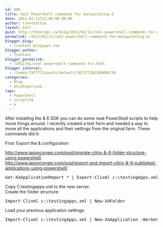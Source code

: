 ```yaml
---
id: 689
title: Cool PowerShell commands for manipulating &
date: 2012-01-11T12:08:00-06:00
author: trententtye
layout: post
guid: http://theorypc.ca/blog/2012/01/11/cool-powershell-commands-for-manipulating-&/
permalink: /2012/01/11/cool-powershell-commands-for-manipulating-&/
blogger_blog:
  - trentent.blogspot.com
blogger_author:
  - Trentent
blogger_permalink:
  - /2012/01/cool-powershell-commands-for.html
blogger_internal:
  - /feeds/7977773/posts/default/387377282209886738
categories:
  - Blog
  - Uncategorized
tags:
  - PowerShell
  - scripting
  - &
---
```

After installing the & 6 SDK you can do some neat PowerShell scripts to help move things around. I recently created a test farm and needed a way to move all the applications and their settings from the original farm. These commands did it:

First: Export the & configuration

<http://www.jasonconger.com/post/migrate-citrix-&-6-folder-structure-using-powershell/>  
<http://www.jasonconger.com/post/export-and-import-citrix-&-6-published-applications-using-powershell/>

<pre class="lang:ps decode:true ">Get-XAApplicationReport * | Export-Clixml c:\testingApps.xml</pre>

Copy C:testingapps.xml to the new server.  
Create the folder structure:

<pre class="lang:ps decode:true ">Import-Clixml c:\testingapps.xml | New-XAFolder</pre>

Load your previous application settings:

<pre class="lang:ps decode:true ">Import-Clixml c:\testingApps.xml | New-XAApplication -WorkerGroupNames $null</pre>

&nbsp;

<!-- AddThis Advanced Settings generic via filter on the_content -->

<!-- AddThis Share Buttons generic via filter on the_content -->
